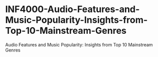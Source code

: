 # INF4000-Audio-Features-and-Music-Popularity-Insights-from-Top-10-Mainstream-Genres
Audio Features and Music Popularity: Insights from Top 10 Mainstream Genres
